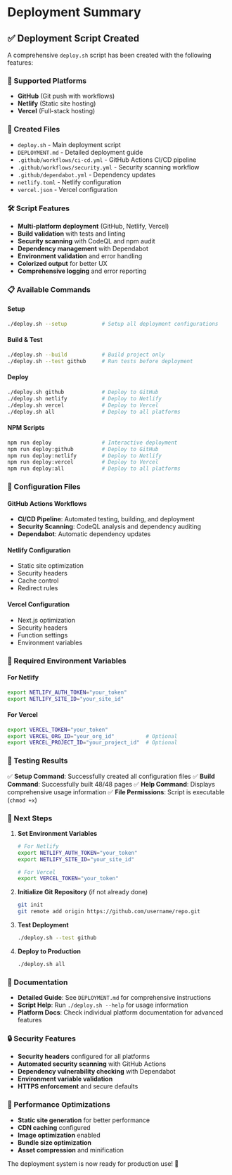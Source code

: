 # Deployment Summary

## ✅ Deployment Script Created

A comprehensive `deploy.sh` script has been created with the following features:

### 🚀 Supported Platforms
- **GitHub** (Git push with workflows)
- **Netlify** (Static site hosting)
- **Vercel** (Full-stack hosting)

### 📁 Created Files
- `deploy.sh` - Main deployment script
- `DEPLOYMENT.md` - Detailed deployment guide
- `.github/workflows/ci-cd.yml` - GitHub Actions CI/CD pipeline
- `.github/workflows/security.yml` - Security scanning workflow
- `.github/dependabot.yml` - Dependency updates
- `netlify.toml` - Netlify configuration
- `vercel.json` - Vercel configuration

### 🛠️ Script Features
- **Multi-platform deployment** (GitHub, Netlify, Vercel)
- **Build validation** with tests and linting
- **Security scanning** with CodeQL and npm audit
- **Dependency management** with Dependabot
- **Environment validation** and error handling
- **Colorized output** for better UX
- **Comprehensive logging** and error reporting

### 📋 Available Commands

#### Setup
```bash
./deploy.sh --setup           # Setup all deployment configurations
```

#### Build & Test
```bash
./deploy.sh --build           # Build project only
./deploy.sh --test github     # Run tests before deployment
```

#### Deploy
```bash
./deploy.sh github            # Deploy to GitHub
./deploy.sh netlify           # Deploy to Netlify  
./deploy.sh vercel            # Deploy to Vercel
./deploy.sh all               # Deploy to all platforms
```

#### NPM Scripts
```bash
npm run deploy                # Interactive deployment
npm run deploy:github         # Deploy to GitHub
npm run deploy:netlify        # Deploy to Netlify
npm run deploy:vercel         # Deploy to Vercel
npm run deploy:all            # Deploy to all platforms
```

### 🔧 Configuration Files

#### GitHub Actions Workflows
- **CI/CD Pipeline**: Automated testing, building, and deployment
- **Security Scanning**: CodeQL analysis and dependency auditing
- **Dependabot**: Automatic dependency updates

#### Netlify Configuration
- Static site optimization
- Security headers
- Cache control
- Redirect rules

#### Vercel Configuration
- Next.js optimization
- Security headers
- Function settings
- Environment variables

### 🔐 Required Environment Variables

#### For Netlify
```bash
export NETLIFY_AUTH_TOKEN="your_token"
export NETLIFY_SITE_ID="your_site_id"
```

#### For Vercel
```bash
export VERCEL_TOKEN="your_token"
export VERCEL_ORG_ID="your_org_id"          # Optional
export VERCEL_PROJECT_ID="your_project_id"  # Optional
```

### 🧪 Testing Results

✅ **Setup Command**: Successfully created all configuration files
✅ **Build Command**: Successfully built 48/48 pages
✅ **Help Command**: Displays comprehensive usage information
✅ **File Permissions**: Script is executable (`chmod +x`)

### 🎯 Next Steps

1. **Set Environment Variables**
   ```bash
   # For Netlify
   export NETLIFY_AUTH_TOKEN="your_token"
   export NETLIFY_SITE_ID="your_site_id"
   
   # For Vercel
   export VERCEL_TOKEN="your_token"
   ```

2. **Initialize Git Repository** (if not already done)
   ```bash
   git init
   git remote add origin https://github.com/username/repo.git
   ```

3. **Test Deployment**
   ```bash
   ./deploy.sh --test github
   ```

4. **Deploy to Production**
   ```bash
   ./deploy.sh all
   ```

### 📖 Documentation

- **Detailed Guide**: See `DEPLOYMENT.md` for comprehensive instructions
- **Script Help**: Run `./deploy.sh --help` for usage information
- **Platform Docs**: Check individual platform documentation for advanced features

### 🔒 Security Features

- **Security headers** configured for all platforms
- **Automated security scanning** with GitHub Actions
- **Dependency vulnerability checking** with Dependabot
- **Environment variable validation**
- **HTTPS enforcement** and secure defaults

### 🚀 Performance Optimizations

- **Static site generation** for better performance
- **CDN caching** configured
- **Image optimization** enabled
- **Bundle size optimization**
- **Asset compression** and minification

The deployment system is now ready for production use! 🎉